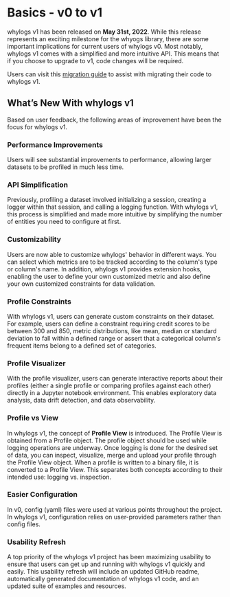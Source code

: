 # Basics - v0 to v1

whylogs v1 has been released on **May 31st, 2022**. While this release represents an exciting milestone for the whyogs library, there are some important implications for current users of whylogs v0. Most notably, whylogs v1 comes with a simplified and more intuitive API. This means that if you choose to upgrade to v1, code changes will be required.

Users can visit this [migration guide](https://docs.whylabs.ai/docs/v1-migration/) to assist with migrating their code to whylogs v1.

## What’s New With whylogs v1


Based on user feedback, the following areas of improvement have been the focus for whylogs v1.

### Performance Improvements

Users will see substantial improvements to performance, allowing larger datasets to be profiled in much less time.

### API Simplification

Previously, profiling a dataset involved initializing a session, creating a logger within that session, and calling a logging function. With whylogs v1, this process is simplified and made more intuitive by simplifying the number of entities you need to configure at first.

### Customizability

Users are now able to customize whylogs' behavior in different ways. You can select which metrics are to be tracked according to the column's type or column's name. In addition, whylogs v1 provides extension hooks, enabling the user to define your own customized metric and also define your own customized constraints for data validation.

### Profile Constraints

With whylogs v1, users can generate custom constraints on their dataset. For example, users can define a constraint requiring credit scores to be between 300 and 850, metric distributions, like mean, median or standard deviation to fall within a defined range or assert that a categorical column's frequent items belong to a defined set of categories.


### Profile Visualizer

With the profile visualizer, users can generate interactive reports about their profiles (either a single profile or comparing profiles against each other) directly in a Jupyter notebook environment. This enables exploratory data analysis, data drift detection, and data observability.

### Profile vs View

In whylogs v1, the concept of **Profile View** is introduced. The Profile View is obtained from a Profile object. The profile object should be used while logging operations are underway. Once logging is done for the desired set of data, you can inspect, visualize, merge and upload your profile through the Profile View object. When a profile is written to a binary file, it is converted to a Profile View. This separates both concepts according to their intended use: logging vs. inspection.

### Easier Configuration

In v0, config (yaml) files were used at various points throughout the project. In whylogs v1, configuration relies on user-provided parameters rather than config files.

### Usability Refresh

A top priority of the whylogs v1 project has been maximizing usability to ensure that users can get up and running with whylogs v1 quickly and easily. This usability refresh will include an updated GitHub readme, automatically generated documentation of whylogs v1 code, and an updated suite of examples and resources.
